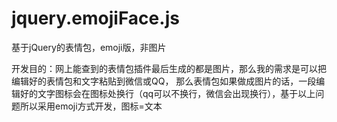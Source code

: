 # jquery.emojiFace.js
基于jQuery的表情包，emoji版，非图片

开发目的：网上能查到的表情包插件最后生成的都是图片，那么我的需求是可以把编辑好的表情包和文字粘贴到微信或QQ，
那么表情包如果做成图片的话，一段编辑好的文字图标会在图标处换行（qq可以不换行，微信会出现换行），基于以上问题所以采用emoji方式开发，图标=文本
